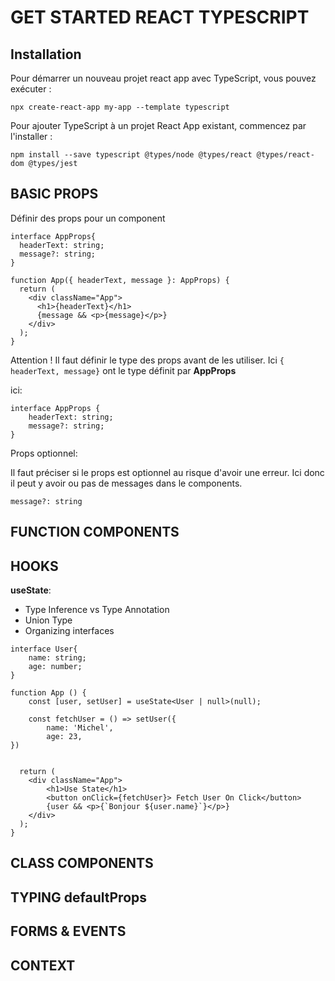 # GET STARTED REACT TYPESCRIPT

## Installation

Pour démarrer un nouveau projet react app avec TypeScript, vous pouvez exécuter :

```npx create-react-app my-app --template typescript```

Pour ajouter TypeScript à un projet React App existant, commencez par l'installer :

```npm install --save typescript @types/node @types/react @types/react-dom @types/jest```

## BASIC PROPS

Définir des props pour un component

```
interface AppProps{
  headerText: string;
  message?: string;
}

function App({ headerText, message }: AppProps) {
  return (
    <div className="App">
      <h1>{headerText}</h1>
      {message && <p>{message}</p>}
    </div>
  );
}
```

Attention ! Il faut définir le type des props avant de les utiliser.
Ici ``{ headerText, message}`` ont le type définit par **AppProps**

ici:
```
interface AppProps {
    headerText: string;
    message?: string;
}
```

Props optionnel:

Il faut préciser si le props est optionnel au risque d'avoir une erreur. Ici donc il peut y avoir ou pas de messages dans le components.

``message?: string``


## FUNCTION COMPONENTS
## HOOKS
**useState**:

- Type Inference vs Type Annotation
- Union Type
- Organizing interfaces
  
```
interface User{
    name: string;
    age: number;
}

function App () {
    const [user, setUser] = useState<User | null>(null);

    const fetchUser = () => setUser({
        name: 'Michel',
        age: 23,
})


  return (
    <div className="App">
        <h1>Use State</h1>
        <button onClick={fetchUser}> Fetch User On Click</button>
        {user && <p>{`Bonjour ${user.name}`}</p>}
    </div>
  );
}

```
## CLASS COMPONENTS
## TYPING defaultProps
## FORMS & EVENTS
## CONTEXT